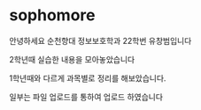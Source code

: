 # sophomore
안녕하세요 순천향대 정보보호학과 22학번 유창범입니다

2학년때 실습한 내용을 모아놓았습니다

1학년때와 다르게 과목별로 정리를 해보았습니다.

일부는 파일 업로드를 통하여 업로드 하였습니다
